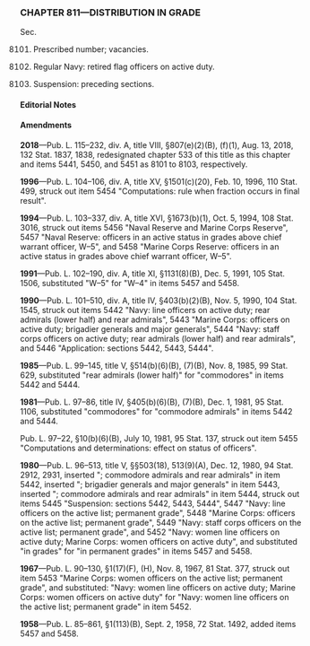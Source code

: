 ### **CHAPTER 811—DISTRIBUTION IN GRADE** ###

Sec.

8101. Prescribed number; vacancies.

8102. Regular Navy: retired flag officers on active duty.

8103. Suspension: preceding sections.

#### **Editorial Notes** ####

#### Amendments ####

**2018**—Pub. L. 115–232, div. A, title VIII, §807(e)(2)(B), (f)(1), Aug. 13, 2018, 132 Stat. 1837, 1838, redesignated chapter 533 of this title as this chapter and items 5441, 5450, and 5451 as 8101 to 8103, respectively.

**1996**—Pub. L. 104–106, div. A, title XV, §1501(c)(20), Feb. 10, 1996, 110 Stat. 499, struck out item 5454 "Computations: rule when fraction occurs in final result".

**1994**—Pub. L. 103–337, div. A, title XVI, §1673(b)(1), Oct. 5, 1994, 108 Stat. 3016, struck out items 5456 "Naval Reserve and Marine Corps Reserve", 5457 "Naval Reserve: officers in an active status in grades above chief warrant officer, W–⁠5", and 5458 "Marine Corps Reserve: officers in an active status in grades above chief warrant officer, W–⁠5".

**1991**—Pub. L. 102–190, div. A, title XI, §1131(8)(B), Dec. 5, 1991, 105 Stat. 1506, substituted "W–⁠5" for "W–4" in items 5457 and 5458.

**1990**—Pub. L. 101–510, div. A, title IV, §403(b)(2)(B), Nov. 5, 1990, 104 Stat. 1545, struck out items 5442 "Navy: line officers on active duty; rear admirals (lower half) and rear admirals", 5443 "Marine Corps: officers on active duty; brigadier generals and major generals", 5444 "Navy: staff corps officers on active duty; rear admirals (lower half) and rear admirals", and 5446 "Application: sections 5442, 5443, 5444".

**1985**—Pub. L. 99–145, title V, §514(b)(6)(B), (7)(B), Nov. 8, 1985, 99 Stat. 629, substituted "rear admirals (lower half)" for "commodores" in items 5442 and 5444.

**1981**—Pub. L. 97–86, title IV, §405(b)(6)(B), (7)(B), Dec. 1, 1981, 95 Stat. 1106, substituted "commodores" for "commodore admirals" in items 5442 and 5444.

Pub. L. 97–22, §10(b)(6)(B), July 10, 1981, 95 Stat. 137, struck out item 5455 "Computations and determinations: effect on status of officers".

**1980**—Pub. L. 96–513, title V, §§503(18), 513(9)(A), Dec. 12, 1980, 94 Stat. 2912, 2931, inserted "; commodore admirals and rear admirals" in item 5442, inserted "; brigadier generals and major generals" in item 5443, inserted "; commodore admirals and rear admirals" in item 5444, struck out items 5445 "Suspension: sections 5442, 5443, 5444", 5447 "Navy: line officers on the active list; permanent grade", 5448 "Marine Corps: officers on the active list; permanent grade", 5449 "Navy: staff corps officers on the active list; permanent grade", and 5452 "Navy: women line officers on active duty; Marine Corps: women officers on active duty", and substituted "in grades" for "in permanent grades" in items 5457 and 5458.

**1967**—Pub. L. 90–130, §1(17)(F), (H), Nov. 8, 1967, 81 Stat. 377, struck out item 5453 "Marine Corps: women officers on the active list; permanent grade", and substituted: "Navy: women line officers on active duty; Marine Corps: women officers on active duty" for "Navy: women line officers on the active list; permanent grade" in item 5452.

**1958**—Pub. L. 85–861, §1(113)(B), Sept. 2, 1958, 72 Stat. 1492, added items 5457 and 5458.